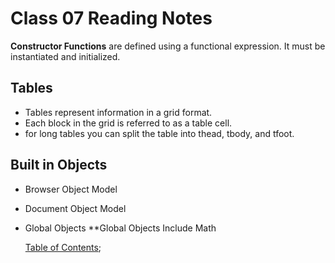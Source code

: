 # Class 07 Reading Notes

**Constructor Functions** are defined using a functional expression.
 It must be instantiated and initialized.

## Tables

* Tables represent information in a grid format.
* Each block in the grid is referred to as a table cell.
* for long tables you can split the table into thead, tbody, and tfoot.

## Built in Objects

* Browser Object Model
* Document Object Model
* Global Objects
  **Global Objects Include Math

  [Table of Contents](README.md);

  